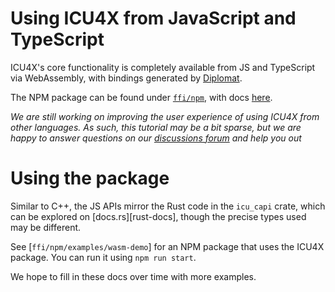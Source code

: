 # Using ICU4X from JavaScript and TypeScript

ICU4X's core functionality is completely available from JS and TypeScript via WebAssembly, with bindings generated by [Diplomat].

The NPM package can be found under [`ffi/npm`], with docs [here](https://unicode-org.github.io/icu4x/tsdoc/).

_We are still working on improving the user experience of using ICU4X from other languages. As such, this tutorial may be a bit sparse, but we are happy to answer questions on our [discussions forum] and help you out_

# Using the package

Similar to C++, the JS APIs mirror the Rust code in the `icu_capi` crate, which can be explored on [docs.rs][rust-docs], though the precise types used may be different.

See [`ffi/npm/examples/wasm-demo`] for an NPM package that uses the ICU4X package. You can run it using `npm run start`.

We hope to fill in these docs over time with more examples.

 [discussions forum]: https://github.com/unicode-org/icu4x/discussions
 [Diplomat]: https://github.com/rust-diplomat/diplomat
 [`ffi/npm`]: https://github.com/unicode-org/icu4x/tree/main/ffi/npm
 [`ffi/npm/wasm-demo`]: https://github.com/unicode-org/icu4x/tree/main/ffi/npm/wasm-demo
